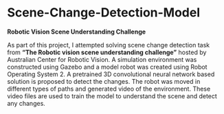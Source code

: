 # Scene-Change-Detection-Model

**Robotic Vision Scene Understanding Challenge**

As part of this project, I attempted solving scene change detection task from **“The Robotic vision scene understanding challenge”** hosted by Australian Center for Robotic Vision. 
A simulation environment was constructed using Gazebo and a model robot was created using Robot Operating System 2. 
A pretrained 3D convolutional neural network based solution is proposed to detect the changes. 
The robot was moved in different types of paths and generated video of the environment. 
These video files are used to train the model to understand the scene and detect any changes.
